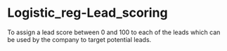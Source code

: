 # Logistic_reg-Lead_scoring
To assign a lead score between 0 and 100 to each of the leads which can be used by the company to target potential leads.
